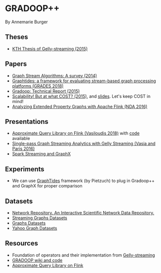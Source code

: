 # GRADOOP++ #
By Annemarie Burger

## Theses 
- [KTH Thesis of Gelly-streaming (2015)](http://www.diva-portal.org/smash/get/diva2:830662/FULLTEXT01.pdf)

## Papers ##
- [Graph Stream Algorithms: A survey (2014)](https://people.cs.umass.edu/~mcgregor/papers/13-graphsurvey.pdf)
- [Graphtides: a framework for evaluating stream-based graph processing platforms (GRADES 2018)](https://dl.acm.org/doi/pdf/10.1145/3210259.3210262)
- [Gradoop: Technical Report (2015)](https://www.dropbox.com/s/kg49nz8z3kcfa19/GradoopTR.pdf?dl=0)
- [Scalability! But at what COST? (2015)](https://www.usenix.org/system/files/conference/hotos15/hotos15-paper-mcsherry.pdf), and  [slides](https://www.usenix.org/system/files/conference/hotos15/hotos15-paper-mcsherry.pdf). Let's keep COST in mind!
- [Analyzing Extended Property Graphs with Apache Flink (NDA 2016)](https://dbs.uni-leipzig.de/file/EPGM.pdf)

## Presentations ##
- [Approximate Query Library on Flink (Vasiloudis 2018)](https://www.dropbox.com/s/vd4xhamcnbvwfou/Flink%20Seattle%20Meetup.pdf?dl=0) with [code](https://github.com/tlindener/ApproximateQueries/) available
- [Single-pass Graph Streaming Analytics with Gelly Streaming (Vasia and Paris 2016)](https://www.dropbox.com/s/9ug1s0emf9aozg8/single-pass-graph-stream-analytics-gelly-streaming.pdf?dl=0)
- [Spark Streaming and GraphX](http://ictlabs-summer-school.sics.se/2016/slides/spark_streaming_graphx.pdf)

## Experiments ##
- We can use [GraphTides](https://graphtides.github.io/) framework (by Pietzuch) to plug in Gradoop++ and GraphX for proper comparison

## Datasets ##
- [Network Repository. An Interactive Scientific Network Data Repository.](http://networkrepository.com/index.php)
- [Streaming Graphs Datasets](https://www.eecs.wsu.edu/~yyao/StreamingGraphs.html)
- [Graphs Datasets](https://sites.google.com/site/xiaomengsite/research/resources/graph-dataset)
- [Yahoo Graph Datasets](https://webscope.sandbox.yahoo.com/catalog.php?datatype=g&guccounter=1)

## Resources ##
- Foundation of operators and their implementation from [Gelly-streaming](https://github.com/vasia/gelly-streaming)
- [GRADOOP wiki and code](https://github.com/dbs-leipzig/gradoop/wiki)
- [Approximate Query Library on Flink](https://github.com/tlindener/ApproximateQueries/)
